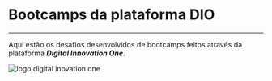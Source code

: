 # Bootcamps da plataforma DIO
***
 Aqui estão os desafios desenvolvidos de bootcamps feitos através da plataforma __*Digital Innovation One*__.


![logo digital inovation one](https://user-images.githubusercontent.com/90475579/153926549-fd04de12-1ebf-4105-b0e1-6904f0c6bf5b.png)
